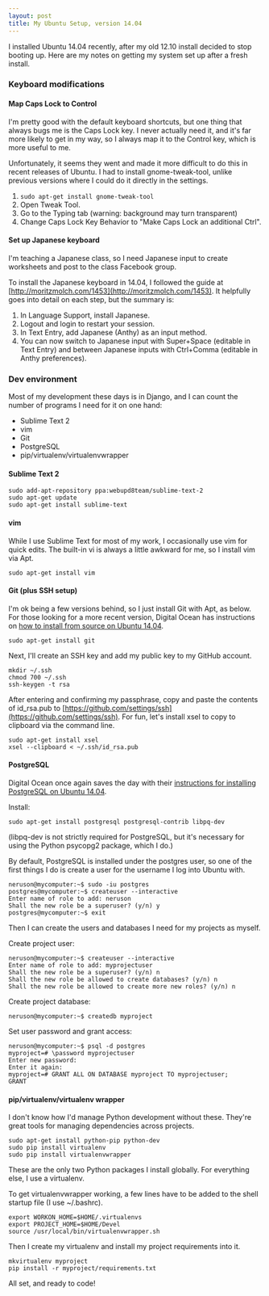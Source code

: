 ```yaml
---
layout: post
title: My Ubuntu Setup, version 14.04
---
```

I installed Ubuntu 14.04 recently, after my old 12.10 install decided to stop booting up. Here are my notes on getting my system set up after a fresh install.

### Keyboard modifications

#### Map Caps Lock to Control

I'm pretty good with the default keyboard shortcuts, but one thing that always bugs me is the Caps Lock key. I never actually need it, and it's far more likely to get in my way, so I always map it to the Control key, which is more useful to me.

Unfortunately, it seems they went and made it more difficult to do this in recent releases of Ubuntu. I had to install gnome-tweak-tool, unlike previous versions where I could do it directly in the settings.

1. `sudo apt-get install gnome-tweak-tool`
2. Open Tweak Tool.
3. Go to the Typing tab (warning: background may turn transparent)
4. Change Caps Lock Key Behavior to "Make Caps Lock an additional Ctrl".

#### Set up Japanese keyboard

I'm teaching a Japanese class, so I need Japanese input to create worksheets and post to the class Facebook group.

To install the Japanese keyboard in 14.04, I followed the guide at [http://moritzmolch.com/1453](http://moritzmolch.com/1453). It helpfully goes into detail on each step, but the summary is:

1. In Language Support, install Japanese.
2. Logout and login to restart your session.
3. In Text Entry, add Japanese (Anthy) as an input method.
4. You can now switch to Japanese input with Super+Space (editable in Text Entry) and between Japanese inputs with Ctrl+Comma (editable in Anthy preferences).

### Dev environment

Most of my development these days is in Django, and I can count the number of programs I need for it on one hand:

* Sublime Text 2
* vim
* Git
* PostgreSQL
* pip/virtualenv/virtualenvwrapper

#### Sublime Text 2

    sudo add-apt-repository ppa:webupd8team/sublime-text-2
    sudo apt-get update
    sudo apt-get install sublime-text

#### vim

While I use Sublime Text for most of my work, I occasionally use vim for quick edits. The built-in vi is always a little awkward for me, so I install vim via Apt.

    sudo apt-get install vim

#### Git (plus SSH setup)

I'm ok being a few versions behind, so I just install Git with Apt, as below. For those looking for a more recent version, Digital Ocean has instructions on [how to install from source on Ubuntu 14.04](https://www.digitalocean.com/community/tutorials/how-to-install-git-on-ubuntu-14-04).

    sudo apt-get install git

Next, I'll create an SSH key and add my public key to my GitHub account.

    mkdir ~/.ssh
    chmod 700 ~/.ssh
    ssh-keygen -t rsa

After entering and confirming my passphrase, copy and paste the contents of id_rsa.pub to [https://github.com/settings/ssh](https://github.com/settings/ssh). For fun, let's install xsel to copy to clipboard via the command line.

    sudo apt-get install xsel
    xsel --clipboard < ~/.ssh/id_rsa.pub

#### PostgreSQL

Digital Ocean once again saves the day with their [instructions for installing PostgreSQL on Ubuntu 14.04](https://www.digitalocean.com/community/tutorials/how-to-install-and-use-postgresql-on-ubuntu-14-04).

Install:

    sudo apt-get install postgresql postgresql-contrib libpq-dev

(libpq-dev is not strictly required for PostgreSQL, but it's necessary for using the Python psycopg2 package, which I do.)

By default, PostgreSQL is installed under the postgres user, so one of the first things I do is create a user for the username I log into Ubuntu with.

    neruson@mycomputer:~$ sudo -iu postgres
    postgres@mycomputer:~$ createuser --interactive
    Enter name of role to add: neruson
    Shall the new role be a superuser? (y/n) y
    postgres@mycomputer:~$ exit

Then I can create the users and databases I need for my projects as myself.

Create project user:

    neruson@mycomputer:~$ createuser --interactive
    Enter name of role to add: myprojectuser
    Shall the new role be a superuser? (y/n) n
    Shall the new role be allowed to create databases? (y/n) n
    Shall the new role be allowed to create more new roles? (y/n) n

Create project database:

    neruson@mycomputer:~$ createdb myproject

Set user password and grant access:

    neruson@mycomputer:~$ psql -d postgres
    myproject=# \password myprojectuser
    Enter new password:
    Enter it again:
    myproject=# GRANT ALL ON DATABASE myproject TO myprojectuser;
    GRANT

#### pip/virtualenv/virtualenv wrapper

I don't know how I'd manage Python development without these. They're great tools for managing dependencies across projects.

    sudo apt-get install python-pip python-dev
    sudo pip install virtualenv
    sudo pip install virtualenvwrapper

These are the only two Python packages I install globally. For everything else, I use a virtualenv.

To get virtualenvwrapper working, a few lines have to be added to the shell startup file (I use ~/.bashrc).

    export WORKON_HOME=$HOME/.virtualenvs
    export PROJECT_HOME=$HOME/Devel
    source /usr/local/bin/virtualenvwrapper.sh

Then I create my virtualenv and install my project requirements into it.

    mkvirtualenv myproject
    pip install -r myproject/requirements.txt

All set, and ready to code!